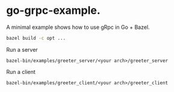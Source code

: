 # go-grpc-example.

A minimal example shows how to use gRpc in Go + Bazel.

```bash
bazel build -c opt ...
```

Run a server
```
bazel-bin/examples/greeter_server/<your arch>/greeter_server
```

Run a client
```
bazel-bin/examples/greeter_client/<your arch>/greeter_client
```

